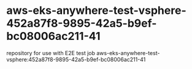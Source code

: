 # aws-eks-anywhere-test-vsphere-452a87f8-9895-42a5-b9ef-bc08006ac211-41
repository for use with E2E test job aws-eks-anywhere-test-vsphere:452a87f8-9895-42a5-b9ef-bc08006ac211-41
